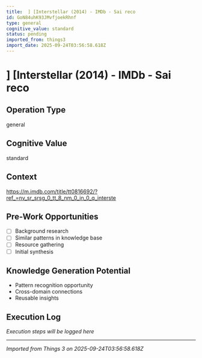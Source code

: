 ```yaml
---
title:  ] [Interstellar (2014) - IMDb - Sai reco
id: GoN84uhK93JMvfjoekRhnf
type: general
cognitive_value: standard
status: pending
imported_from: things3
import_date: 2025-09-24T03:56:58.618Z
---
```


#  ] [Interstellar (2014) - IMDb - Sai reco

## Operation Type
general

## Cognitive Value
standard

## Context
https://m.imdb.com/title/tt0816692/?ref_=nv_sr_srsg_0_tt_8_nm_0_in_0_q_interste

## Pre-Work Opportunities
- [ ] Background research
- [ ] Similar patterns in knowledge base
- [ ] Resource gathering
- [ ] Initial synthesis

## Knowledge Generation Potential
- Pattern recognition opportunity
- Cross-domain connections
- Reusable insights

## Execution Log
*Execution steps will be logged here*

---
*Imported from Things 3 on 2025-09-24T03:56:58.618Z*
